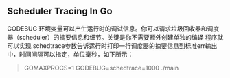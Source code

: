 ## Scheduler Tracing In Go

GODEBUG 环境变量可以产生运行时的调试信息。你可以请求垃圾回收器和调度器（scheduler）的摘要信息和细节。关键是你不需要额外创建单独的编译
程序就可以实现
schedtrace参数告诉运行时打印一行调度器的摘要信息到标准err输出中，时间间隔可以指定，单位毫秒，如下所示：


> GOMAXPROCS=1 GODEBUG=schedtrace=1000 ./main